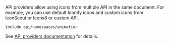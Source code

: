 API providers allow using icons from multiple API in the same document. For example, you can use default Iconify icons and custom icons from IconScout or Icons8 or custom API.

`include api/namespaces/animation`

See [API providers documentation](/docs/api/providers.md) for details.
